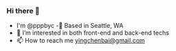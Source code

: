 ### Hi there 👋 

- I'm @pppbyc
-📍 Based in Seattle, WA
- 👀 I’m interested in both front-end and back-end techs
- 📫 How to reach me yingchenbai@gmail.com
